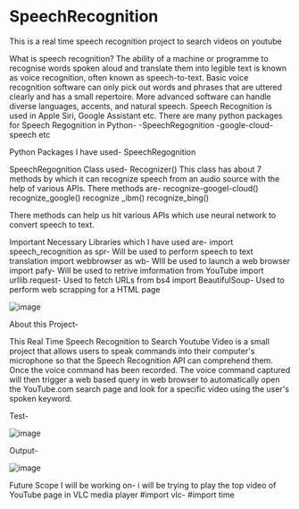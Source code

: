 # SpeechRecognition
This is a real time speech recognition project to search videos on youtube

What is speech recognition?
The ability of a machine or programme to recognise words spoken aloud and translate them into legible text is known as voice recognition, often known as speech-to-text. Basic voice recognition software can only pick out words and phrases that are uttered clearly and has a small repertoire. More advanced software can handle diverse languages, accents, and natural speech. Speech Recognition is used in Apple Siri, Google Assistant etc.
There are many python packages for Speech Regognition in Python-
-SpeechRegognition
-google-cloud-speech etc

Python Packages I have used- SpeechRegognition

SpeechRegognition Class used- Recognizer()
This class has about 7 methods by which it can recognize speech from an audio source with the help of various APIs.
There methods are-
recognize-googel-cloud()
recognize_google()
recognize _ibm()
recognize_bing()

There methods can help us hit various APIs which use neural network to convert speech to text.

Important Necessary Libraries which I have used are-
import speech_recognition as spr- Will be used to perform speech to text translation
import webbrowser as wb- WIll be used to launch a web browser
import pafy- Will be used to retrive imformation from YouTube
import urllib.request- Used to fetch URLs
from bs4 import BeautifulSoup- Used to perform web scrapping for a HTML page

![image](https://user-images.githubusercontent.com/87760177/212671914-0ea55b29-6386-4e11-82ff-594f85c7f601.png)

About this Project-

This Real Time Speech Recognition to Search Youtube Video is a small project that allows users to speak commands into their computer's microphone so that the Speech Recognition API can comprehend them. Once the voice command has been recorded. The voice command captured will then trigger a web based query in web browser  to automatically open the YouTube.com search page and look for a specific video using the user's spoken keyword.

Test-

![image](https://user-images.githubusercontent.com/87760177/212538561-ef6dde8c-75f1-4995-9aa3-581ba4a90b5d.png)

Output-

![image](https://user-images.githubusercontent.com/87760177/212538523-da2da1c5-41d0-44ed-aaf7-353223e350ac.png)

Future Scope I will be working on-
i will be trying to play the top video of YouTube page in VLC media player
#import vlc- 
#import time
